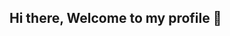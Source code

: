 ## Hi there, Welcome to my profile 👋

<!--
**I'm just a guy who likes to build discord bots for the funzies, if you have any idea about a discord bot contact me.

- 🔭 I’m currently working on all kind of discord bot you name it.
- 😄 Pronouns: he/him
- 📫 If you have any idea you can contact me on discord .rhinest0ne
![Sticker](https://cdn.discordapp.com/attachments/1317924214598275184/1375187876869968033/New_Project.png?ex=6830c703&is=682f7583&hm=8d7ba01b6e66082f0fa0d65e6feb97870abd85a7293243cb4bfb03b1e22296fc&)

-->
